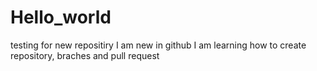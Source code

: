 # Hello_world
testing for new repositiry
I am new in github
I am learning how to create repository, braches and pull request
